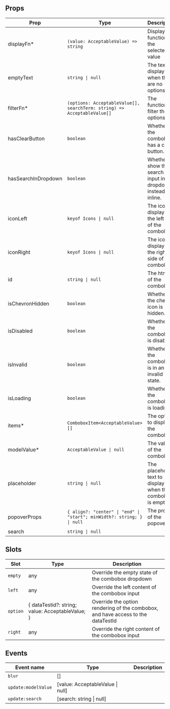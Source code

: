 <!-- This file is automatically generated, do not edit manually. -->

<script setup>
import AppComboboxPlayground from './AppComboboxPlayground.vue'
</script>

<AppComboboxPlayground />

## Props

| Prop | Type | Description | Default |
| ---- | ---- | ----------- | ------- |
| displayFn* | `(value: AcceptableValue) => string` | Display function for the selected value |  |
| emptyText | `string \| null` | The text to display when there are no options. | `null` |
| filterFn* | `(options: AcceptableValue[], searchTerm: string) => AcceptableValue[]` | The function to filter the options. |  |
| hasClearButton | `boolean` | Whether the combobox has a clear button. | `false` |
| hasSearchInDropdown | `boolean` | Whether to show the search input in the dropdown instead of inline. | `false` |
| iconLeft | `keyof Icons \| null` | The icon to display on the left side of the combobox. | `null` |
| iconRight | `keyof Icons \| null` | The icon to display on the right side of the combobox. | `null` |
| id | `string \| null` | The html id of the combobox. | `null` |
| isChevronHidden | `boolean` | Whether the chevron icon is hidden. | `false` |
| isDisabled | `boolean` | Whether the combobox is disabled. | `false` |
| isInvalid | `boolean` | Whether the combobox is in an invalid state. | `false` |
| isLoading | `boolean` | Whether the combobox is loading. | `false` |
| items* | `ComboboxItem<AcceptableValue>[]` | The options to display in the combobox. |  |
| modelValue* | `AcceptableValue \| null` | The value of the combobox. |  |
| placeholder | `string \| null` | The placeholder text to display when the combobox is empty. | `null` |
| popoverProps | `{ align?: "center" \| "end" \| "start"; minWidth?: string; } \| null` | The props of the popover. | `null` |
| search | `string \| null` |  |  |


## Slots

| Slot | Type | Description |
| --------- | ---- | ----------- |
| `empty` | any | Override the empty state of the combobox dropdown |
| `left` | any | Override the left content of the combobox input |
| `option` | \{ dataTestid?: string; value: AcceptableValue; \} | Override the option rendering of the combobox, and have access to the dataTestId |
| `right` | any | Override the right content of the combobox input |


## Events

| Event name | Type | Description |
| ---------- | ---- | ----------- |
| `blur` | [] |  |
| `update:modelValue` | [value: AcceptableValue \| null] |  |
| `update:search` | [search: string \| null] |  |


